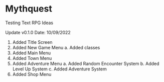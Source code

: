 # Mythquest
Testing Text RPG Ideas

Update v0.1.0 
Date: 10/09/2022

  1. Added Title Screen
  2. Added New Game Menu
    a. Added classes
  3. Added Main Menu
  4. Added Town Menu
  5. Added Adventure Menu
    a. Added Random Encounter System
    b. Added Level Up System
    c. Added Adventure System
  6. Added Shop Menu
